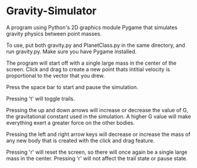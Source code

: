 # Gravity-Simulator
A program using Python's 2D graphics module Pygame that simulates gravity physics between point masses.


To use, put both gravity.py and PlanetClass.py in the same directory, and run gravity.py. Make sure you have Pygame installed. 

The program will start off with a single large mass in the center of the screen. Click and drag to create a new point thats intitial velocity is proportional to the vector that you drew.

Press the space bar to start and pause the simulation.

Pressing 't' will toggle trails.

Pressing the up and down arrows will increase or decrease the value of G, the gravitational constant used in the simulation. A higher G value will make everything exert a greater force on the other bodies.

Pressing the left and right arrow keys will decrease or increase the mass of any new body that is created with the click and drag feature.

Pressing 'r' will reset the screen, so there will once again be a single large mass in the center. Pressing 'r' will not affect the trail state or pause state.

